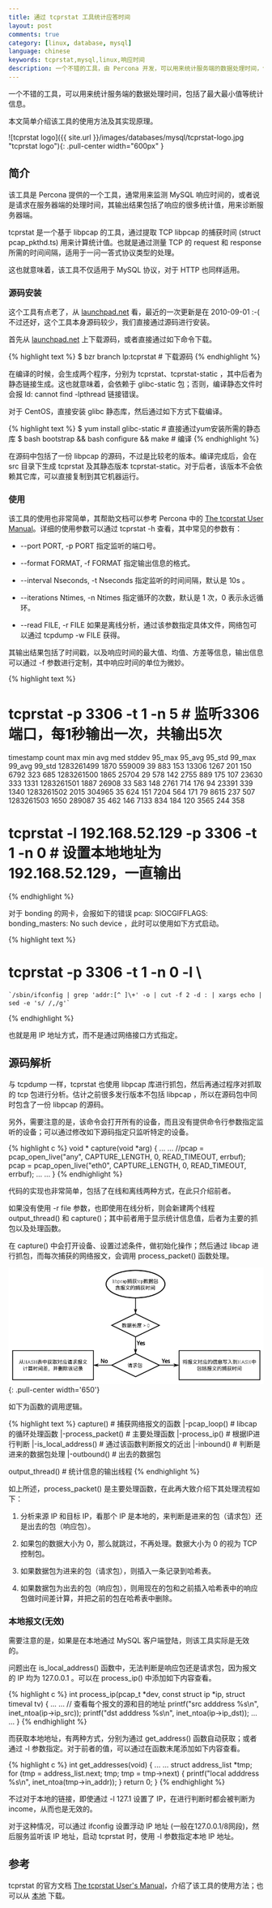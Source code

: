 ```yaml
---
title: 通过 tcprstat 工具统计应答时间
layout: post
comments: true
category: [linux, database, mysql]
language: chinese
keywords: tcprstat,mysql,linux,响应时间
description: 一个不错的工具，由 Percona 开发，可以用来统计服务端的数据处理时间，包括了最大最小值等统计信息。只要是使用 TCP 协议，采用服务器-客户端的模式，都可以支持，如 MySQL 。
---
```


一个不错的工具，可以用来统计服务端的数据处理时间，包括了最大最小值等统计信息。

本文简单介绍该工具的使用方法及其实现原理。

<!-- more -->

![tcprstat logo]({{ site.url }}/images/databases/mysql/tcprstat-logo.jpg "tcprstat logo"){: .pull-center width="600px" }

## 简介

该工具是 Percona 提供的一个工具，通常用来监测 MySQL 响应时间的，或者说是请求在服务器端的处理时间，其输出结果包括了响应的很多统计值，用来诊断服务器端。

tcprstat 是一个基于 libpcap 的工具，通过提取 TCP libpcap 的捕获时间 (struct pcap_pkthd.ts) 用来计算统计值。也就是通过测量 TCP 的 request 和 response 所需的时间间隔，适用于一问一答式协议类型的处理。

这也就意味着，该工具不仅适用于 MySQL 协议，对于 HTTP 也同样适用。

### 源码安装

这个工具有点老了，从 [launchpad.net][source-code] 看，最近的一次更新是在 2010-09-01 :-( 不过还好，这个工具本身源码较少，我们直接通过源码进行安装。

首先从 [launchpad.net][source-code] 上下载源码，或者直接通过如下命令下载。

{% highlight text %}
$ bzr branch lp:tcprstat                       # 下载源码
{% endhighlight %}

在编译的时候，会生成两个程序，分别为 tcprstat、tcprstat-static ，其中后者为静态链接生成。这也就意味着，会依赖于 glibc-static 包；否则，编译静态文件时会报 ld: cannot find -lpthread 链接错误。

对于 CentOS，直接安装 glibc 静态库，然后通过如下方式下载编译。

{% highlight text %}
$ yum install glibc-static                     # 直接通过yum安装所需的静态库
$ bash bootstrap && bash configure && make     # 编译
{% endhighlight %}

在源码中包括了一份 libpcap 的源码，不过是比较老的版本。编译完成后，会在 src 目录下生成 tcprstat 及其静态版本 tcprstat-static。对于后者，该版本不会依赖其它库，可以直接复制到其它机器运行。


### 使用

该工具的使用也非常简单，其帮助文档可以参考 Percona 中的 [The tcprstat User Manual][offical-manual]。详细的使用参数可以通过 tcprstat -h 查看，其中常见的参数有：

* \-\-port PORT, -p PORT
    指定监听的端口号。

* \-\-format FORMAT, -f FORMAT
    指定输出信息的格式。

* \-\-interval Nseconds, -t Nseconds
    指定监听的时间间隔，默认是 10s 。

* \-\-iterations Ntimes, -n Ntimes
    指定循环的次数，默认是 1 次，0 表示永远循环。

* \-\-read FILE, -r FILE
    如果是离线分析，通过该参数指定具体文件，网络包可以通过 tcpdump -w FILE 获得。

其输出结果包括了时间戳，以及响应时间的最大值、均值、方差等信息，输出信息可以通过 -f 参数进行定制，其中响应时间的单位为微妙。

{% highlight text %}
# tcprstat -p 3306 -t 1 -n 5                      # 监听3306端口，每1秒输出一次，共输出5次
timestamp   count   max     min  avg  med  stddev  95_max  95_avg  95_std  99_max  99_avg  99_std
1283261499  1870    559009  39   883  153  13306   1267    201     150     6792    323     685
1283261500  1865    25704   29   578  142  2755    889     175     107     23630   333     1331
1283261501  1887    26908   33   583  148  2761    714     176     94      23391   339     1340
1283261502  2015    304965  35   624  151  7204    564     171     79      8615    237     507
1283261503  1650    289087  35   462  146  7133    834     184     120     3565    244     358

# tcprstat -l 192.168.52.129 -p 3306 -t 1 -n 0    # 设置本地地址为192.168.52.129，一直输出
{% endhighlight %}

对于 bonding 的网卡，会报如下的错误 pcap: SIOCGIFFLAGS: bonding_masters: No such device ，此时可以使用如下方式启动。

{% highlight text %}
# tcprstat -p 3306 -t 1 -n 0 -l \
    `/sbin/ifconfig | grep 'addr:[^ ]\+' -o | cut -f 2 -d : | xargs echo | sed -e 's/ /,/g'`
{% endhighlight %}

也就是用 IP 地址方式，而不是通过网络接口方式指定。




## 源码解析

与 tcpdump 一样，tcprstat 也使用 libpcap 库进行抓包，然后再通过程序对抓取的 tcp 包进行分析。估计之前很多发行版本不包括 libpcap ，所以在源码包中同时包含了一份 libpcap 的源码。

另外，需要注意的是，该命令会打开所有的设备，而且没有提供命令行参数指定监听的设备；可以通过修改如下源码指定只监听特定的设备。

{% highlight c %}
void * capture(void *arg) {
    ... ...
    //pcap = pcap_open_live("any", CAPTURE_LENGTH, 0, READ_TIMEOUT, errbuf);
    pcap = pcap_open_live("eth0", CAPTURE_LENGTH, 0, READ_TIMEOUT, errbuf);
    ... ...
}
{% endhighlight %}

代码的实现也非常简单，包括了在线和离线两种方式，在此只介绍前者。

如果没有使用 -r file 参数，也即使用在线分析，则会新建两个线程 output_thread() 和 capture()；其中前者用于显示统计信息值，后者为主要的抓包以及处理函数。

在 capture() 中会打开设备、设置过滤条件，做初始化操作；然后通过 libcap 进行抓包，而每次捕获的网络报文，会调用 process_packet() 函数处理。

![prcodess_ip_func]{: .pull-center width='650'}

如下为函数的调用逻辑。

{% highlight text %}
capture()                            # 捕获网络报文的函数
 |-pcap_loop()                       # libcap的循环处理函数
   |-process_packet()                # 主要处理函数
     |-process_ip()                  # 根据IP进行判断
       |-is_local_address()          # 通过该函数判断报文的近出
       |-inbound()                   # 判断是进来的数据包处理
       |-outbound()                  # 出去的数据包

output_thread()                      # 统计信息的输出线程
{% endhighlight %}

如上所述，process_packet() 是主要处理函数，在此再大致介绍下其处理流程如下：

1. 分析来源 IP 和目标 IP，看那个 IP 是本地的，来判断是进来的包（请求包）还是出去的包（响应包）。

2. 如果包的数据大小为 0，那么就跳过，不再处理。数据大小为 0 的视为 TCP 控制包。

3. 如果数据包为进来的包（请求包），则插入一条记录到哈希表。

4. 如果数据包为出去的包（响应包），则用现在的包和之前插入哈希表中的响应包做时间差计算，并把之前的包在哈希表中删除。


### 本地报文(无效)

需要注意的是，如果是在本地通过 MySQL 客户端登陆，则该工具实际是无效的。

问题出在 is_local_address() 函数中，无法判断是响应包还是请求包，因为报文的 IP 均为 127.0.0.1 。可以在 process_ip() 中添加如下内容查看。

{% highlight c %}
int process_ip(pcap_t *dev, const struct ip *ip, struct timeval tv) {
    ... ...   // 查看每个报文的源和目的地址
    printf("src adddress %s\n", inet_ntoa(ip->ip_src));
    printf("dst adddress %s\n", inet_ntoa(ip->ip_dst));
    ... ...
}
{% endhighlight %}

而获取本地地址，有两种方式，分别为通过 get_address() 函数自动获取；或者通过 -l 参数指定。对于前者的值，可以通过在函数末尾添加如下内容查看。

{% highlight c %}
int get_addresses(void) {
    ... ...
    struct address_list *tmp;
    for (tmp = address_list.next; tmp; tmp = tmp->next) {
        printf("local adddress %s\n", inet_ntoa(tmp->in_addr));
    }
    return 0;
}
{% endhighlight %}

不过对于本地的链接，即使通过 -l 127.1 设置了 IP，在进行判断时都会被判断为 income，从而也是无效的。

对于这种情况，可以通过 ifconfig 设置浮动 IP 地址 (一般在127.0.0.1/8网段)，然后服务监听该 IP 地址，启动 tcprstat 时，使用 -l 参数指定本地 IP 地址。


## 参考

tcprstat 的官方文档 [The tcprstat User's Manual][offical-manual]，介绍了该工具的使用方法；也可以从 [本地](/reference/mysql/tcprstat.tar.bz2) 下载。

[source-code]:        https://launchpad.net/tcprstat                     "保存在launchpad上的源码"
[offical-manual]:     https://www.percona.com/docs/wiki/tcprstat:start   "The tcprstat User's Manual"
[prcodess_ip_func]:   /images/linux/tcprstat_process_ip.png              "process_ip()函数的处理流程"
